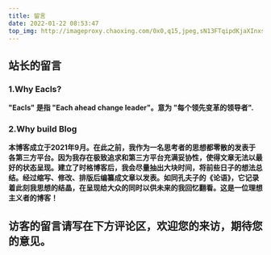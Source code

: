```yaml
---
title: 留言
date: 2022-01-22 08:53:47
top_img: http://imageproxy.chaoxing.com/0x0,q15,jpeg,sN13FTqipdKjaXInxsPGGDRARpb1e9Vd2sVnXvIf1f14/https://p.ananas.chaoxing.com/star3/origin/1942e134b34811c6adf0233ec7acb46a.png
---
```


## 站长的留言
### 1.Why Eacls?  
**"Eacls" 是指 "Each ahead change leader"。意为 "每个领先变革的领导者".**  
### 2.Why build Blog  
**本博客成立于2021年9月。在此之前，我作为一名思考者的思想都零散的发表于各第三方平台。因为我存在极致追求和第三方平台充满妥协性，使得文章无法以最好的状态呈现。建立了时格博客后，我会尽量抽出大块时间，将前些日子的想法总结。经过缩写、修改、排版后编纂成文章以发表。如同孔夫子的《论语》，它记录着此刻我思想的结晶，在呈现给大众的同时以供未来的我回忆翻看。这是一位理想主义者的博客！**  

## 访客的留言请写在下方评论区，欢迎您的来访，期待您的意见。
